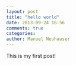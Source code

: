 ```yaml
---
layout: post
title: "hello world"
date: 2013-09-24 16:56
comments: true
categories: 
author: Manuel Neuhauser
---
```


This is my first post!